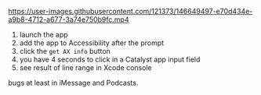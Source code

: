 https://user-images.githubusercontent.com/121373/146649497-e70d434e-a9b8-4712-a677-3a74e750b9fc.mp4

1. launch the app
2. add the app to Accessibility after the prompt
3. click the `get AX info` button
4. you have 4 seconds to click in a Catalyst app input field
5. see result of line range in Xcode console

bugs at least in iMessage and Podcasts.
